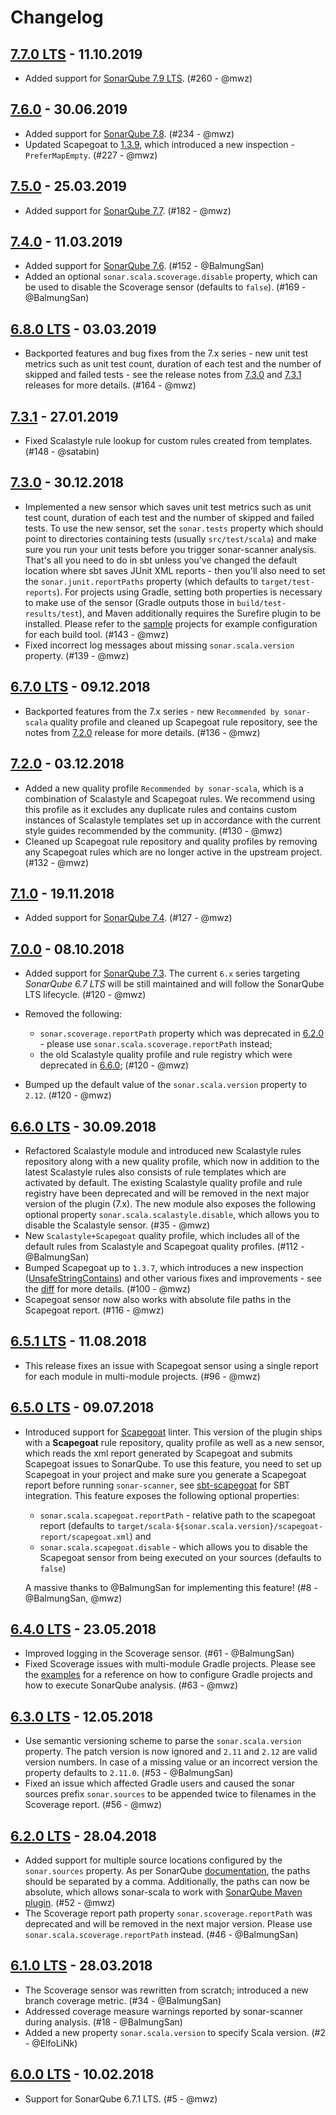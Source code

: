 # Changelog

## [7.7.0 LTS](https://github.com/mwz/sonar-scala/releases/tag/v7.7.0) - 11.10.2019

- Added support for
  [SonarQube 7.9 LTS](https://www.sonarqube.org/sonarqube-7-9-lts). (#260 -
  @mwz)

## [7.6.0](https://github.com/mwz/sonar-scala/releases/tag/v7.6.0) - 30.06.2019

- Added support for [SonarQube 7.8](https://www.sonarqube.org/sonarqube-7-8).
  (#234 - @mwz)
- Updated Scapegoat to
  [1.3.9](https://github.com/sksamuel/scapegoat/compare/v1.3.8...v1.3.9), which
  introduced a new inspection - `PreferMapEmpty`. (#227 - @mwz)

## [7.5.0](https://github.com/mwz/sonar-scala/releases/tag/v7.5.0) - 25.03.2019

- Added support for [SonarQube 7.7](https://www.sonarqube.org/sonarqube-7-7).
  (#182 - @mwz)

## [7.4.0](https://github.com/mwz/sonar-scala/releases/tag/v7.4.0) - 11.03.2019

- Added support for [SonarQube 7.6](https://www.sonarqube.org/sonarqube-7-6).
  (#152 - @BalmungSan)
- Added an optional `sonar.scala.scoverage.disable` property, which can be used
  to disable the Scoverage sensor (defaults to `false`). (#169 - @BalmungSan)

## [6.8.0 LTS](https://github.com/mwz/sonar-scala/releases/tag/v6.8.0) - 03.03.2019

- Backported features and bug fixes from the 7.x series - new unit test metrics
  such as unit test count, duration of each test and the number of skipped and
  failed tests - see the release notes from
  [7.3.0](https://github.com/mwz/sonar-scala/releases/tag/v7.3.0) and
  [7.3.1](https://github.com/mwz/sonar-scala/releases/tag/v7.3.1) releases for
  more details. (#164 - @mwz)

## [7.3.1](https://github.com/mwz/sonar-scala/releases/tag/v7.3.1) - 27.01.2019

- Fixed Scalastyle rule lookup for custom rules created from templates. (#148 -
  @satabin)

## [7.3.0](https://github.com/mwz/sonar-scala/releases/tag/v7.3.0) - 30.12.2018

- Implemented a new sensor which saves unit test metrics such as unit test
  count, duration of each test and the number of skipped and failed tests. To
  use the new sensor, set the `sonar.tests` property which should point to
  directories containing tests (usually `src/test/scala`) and make sure you run
  your unit tests before you trigger sonar-scanner analysis. That's all you need
  to do in sbt unless you've changed the default location where sbt saves JUnit
  XML reports - then you'll also need to set the `sonar.junit.reportPaths`
  property (which defaults to `target/test-reports`). For projects using Gradle,
  setting both properties is necessary to make use of the sensor (Gradle outputs
  those in `build/test-results/test`), and Maven additionally requires the
  Surefire plugin to be installed. Please refer to the [sample](examples/)
  projects for example configuration for each build tool. (#143 - @mwz)
- Fixed incorrect log messages about missing `sonar.scala.version` property.
  (#139 - @mwz)

## [6.7.0 LTS](https://github.com/mwz/sonar-scala/releases/tag/v6.7.0) - 09.12.2018

- Backported features from the 7.x series - new `Recommended by sonar-scala`
  quality profile and cleaned up Scapegoat rule repository, see the notes from
  [7.2.0](https://github.com/mwz/sonar-scala/releases/tag/v7.2.0) release for
  more details. (#136 - @mwz)

## [7.2.0](https://github.com/mwz/sonar-scala/releases/tag/v7.2.0) - 03.12.2018

- Added a new quality profile `Recommended by sonar-scala`, which is a
  combination of Scalastyle and Scapegoat rules. We recommend using this profile
  as it excludes any duplicate rules and contains custom instances of Scalastyle
  templates set up in accordance with the current style guides recommended by
  the community. (#130 - @mwz)
- Cleaned up Scapegoat rule repository and quality profiles by removing any
  Scapegoat rules which are no longer active in the upstream project. (#132 -
  @mwz)

## [7.1.0](https://github.com/mwz/sonar-scala/releases/tag/v7.1.0) - 19.11.2018

- Added support for [SonarQube 7.4](https://www.sonarqube.org/sonarqube-7-4).
  (#127 - @mwz)

## [7.0.0](https://github.com/mwz/sonar-scala/releases/tag/v7.0.0) - 08.10.2018

- Added support for [SonarQube 7.3](https://www.sonarqube.org/sonarqube-7-3).
  The current `6.x` series targeting _SonarQube 6.7 LTS_ will be still
  maintained and will follow the SonarQube LTS lifecycle. (#120 - @mwz)
- Removed the following:

  - `sonar.scoverage.reportPath` property which was deprecated in
    [6.2.0](https://github.com/mwz/sonar-scala/releases/tag/v6.2.0) - please use
    `sonar.scala.scoverage.reportPath` instead;
  - the old Scalastyle quality profile and rule registry which were deprecated
    in [6.6.0](https://github.com/mwz/sonar-scala/releases/tag/v6.6.0); (#120 -
    @mwz)

- Bumped up the default value of the `sonar.scala.version` property to `2.12`.
  (#120 - @mwz)

## [6.6.0 LTS](https://github.com/mwz/sonar-scala/releases/tag/v6.6.0) - 30.09.2018

- Refactored Scalastyle module and introduced new Scalastyle rules repository
  along with a new quality profile, which now in addition to the latest
  Scalastyle rules also consists of rule templates which are activated by
  default. The existing Scalastyle quality profile and rule registry have been
  deprecated and will be removed in the next major version of the plugin (7.x).
  The new module also exposes the following optional property
  `sonar.scala.scalastyle.disable`, which allows you to disable the Scalastyle
  sensor. (#35 - @mwz)
- New `Scalastyle+Scapegoat` quality profile, which includes all of the default
  rules from Scalastyle and Scapegoat quality profiles. (#112 - @BalmungSan)
- Bumped Scapegoat up to `1.3.7`, which introduces a new inspection
  ([UnsafeStringContains](https://github.com/sksamuel/scapegoat/blob/v1.3.7/src/main/scala/com/sksamuel/scapegoat/inspections/string/UnsafeStringContains.scala))
  and other various fixes and improvements - see the
  [diff](https://github.com/sksamuel/scapegoat/compare/v1.3.5...v1.3.7) for more
  details. (#100 - @mwz)
- Scapegoat sensor now also works with absolute file paths in the Scapegoat
  report. (#116 - @mwz)

## [6.5.1 LTS](https://github.com/mwz/sonar-scala/releases/tag/v6.5.1) - 11.08.2018

- This release fixes an issue with Scapegoat sensor using a single report for
  each module in multi-module projects. (#96 - @mwz)

## [6.5.0 LTS](https://github.com/mwz/sonar-scala/releases/tag/v6.5.0) - 09.07.2018

- Introduced support for [Scapegoat](https://github.com/sksamuel/scapegoat)
  linter. This version of the plugin ships with a **Scapegoat** rule repository,
  quality profile as well as a new sensor, which reads the xml report generated
  by Scapegoat and submits Scapegoat issues to SonarQube. To use this feature,
  you need to set up Scapegoat in your project and make sure you generate a
  Scapegoat report before running `sonar-scanner`, see
  [sbt-scapegoat](https://github.com/sksamuel/sbt-scapegoat) for SBT
  integration. This feature exposes the following optional properties:

  - `sonar.scala.scapegoat.reportPath` - relative path to the scapegoat report
    (defaults to
    `target/scala-${sonar.scala.version}/scapegoat-report/scapegoat.xml`) and
  - `sonar.scala.scapegoat.disable` - which allows you to disable the Scapegoat
    sensor from being executed on your sources (defaults to `false`)

  A massive thanks to @BalmungSan for implementing this feature! (#8 -
  @BalmungSan, @mwz)

## [6.4.0 LTS](https://github.com/mwz/sonar-scala/releases/tag/v6.4.0) - 23.05.2018

- Improved logging in the Scoverage sensor. (#61 - @BalmungSan)
- Fixed Scoverage issues with multi-module Gradle projects. Please see the
  [examples](https://github.com/mwz/sonar-scala/tree/master/examples) for a
  reference on how to configure Gradle projects and how to execute SonarQube
  analysis. (#63 - @mwz)

## [6.3.0 LTS](https://github.com/mwz/sonar-scala/releases/tag/v6.3.0) - 12.05.2018

- Use semantic versioning scheme to parse the `sonar.scala.version` property.
  The patch version is now ignored and `2.11` and `2.12` are valid version
  numbers. In case of a missing value or an incorrect version the property
  defaults to `2.11.0`. (#53 - @BalmungSan)
- Fixed an issue which affected Gradle users and caused the sonar sources prefix
  `sonar.sources` to be appended twice to filenames in the Scoverage report.
  (#56 - @mwz)

## [6.2.0 LTS](https://github.com/mwz/sonar-scala/releases/tag/v6.2.0) - 28.04.2018

- Added support for multiple source locations configured by the `sonar.sources`
  property. As per SonarQube
  [documentation](https://docs.sonarqube.org/display/SONAR/Analysis+Parameters),
  the paths should be separated by a comma. Additionally, the paths can now be
  absolute, which allows sonar-scala to work with
  [SonarQube Maven plugin](https://docs.sonarqube.org/display/SCAN/Analyzing+with+SonarQube+Scanner+for+Maven).
  (#52 - @mwz)
- The Scoverage report path property `sonar.scoverage.reportPath` was deprecated
  and will be removed in the next major version. Please use
  `sonar.scala.scoverage.reportPath` instead. (#46 - @BalmungSan)

## [6.1.0 LTS](https://github.com/mwz/sonar-scala/releases/tag/v6.1.0) - 28.03.2018

- The Scoverage sensor was rewritten from scratch; introduced a new branch
  coverage metric. (#34 - @BalmungSan)
- Addressed coverage measure warnings reported by sonar-scanner during analysis.
  (#18 - @BalmungSan)
- Added a new property `sonar.scala.version` to specify Scala version. (#2 -
  @ElfoLiNk)

## [6.0.0 LTS](https://github.com/mwz/sonar-scala/releases/tag/v6.0.0) - 10.02.2018

- Support for SonarQube 6.7.1 LTS. (#5 - @mwz)
